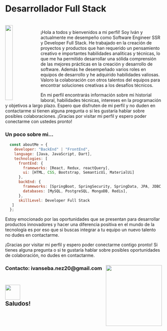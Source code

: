 <h1> Desarrollador Full Stack</h1>
  <dl>
  <br>
    <img 
      style='width: 22%; height: 15rem;' 
      src='https://i.pinimg.com/564x/9a/7f/ae/9a7fae3cbc419def1df1adf01eb553e3.jpg'
      align="left"
     />    
<p>¡Hola a todos y bienvenidos a mi perfil! Soy Iván y actualmente me desempeño como Software Engineer SSR y Developer Full Stack. He trabajado en la creación de proyectos y productos que han requerido un pensamiento creativo e importantes habilidades analíticas y técnicas, lo que me ha permitido desarrollar una sólida comprensión de las mejores prácticas en la creación y desarrollo de software. Además he desempeñado varios roles en equipos de desarrollo y he adquirido habilidades valiosas. Valoro la colaboración con otros talentos del equipos para encontrar soluciones creativas a los desafíos técnicos.
  
En mi perfil encontrarás información sobre mi historial laboral, habilidades técnicas, intereses en la programación y objetivos a largo plazo. Espero que disfruten de mi perfil y no duden en contactarme si tienen alguna pregunta o si les gustaría hablar sobre posibles colaboraciones. ¡Gracias por visitar mi perfil y espero poder conectarme con ustedes pronto!</em></p>

### Un poco sobre mi...  

```javascript
  const aboutMe = {
    developer: "BackEnd" | "FrontEnd",
    language: [Java, JavaScript, Dart],
    technologies: [
      frontEnd: {
        frameworks: [React, Redux, reactQuery],
        ui: [HTML, CSS, Bootstrap, SemanticUi, MaterialUi]
      },
      backEnd: {
        frameworks: [SpringBoot, SpringSecurity, SpringData, JPA, JDBC, Node, Express, Jest, Sequelize],
        databases: [MySQL, PostgreSQL, MongoDB, Redis],
      },
      skillLevel: Developer Full Stack
   ]
  };
```
Estoy emocionado por las oportunidades que se presentan para desarrollar productos innovadores y hacer una diferencia positiva en el mundo de la tecnología es por eso que si buscas integrar a tu equipo un nuevo talento no dudes en contactarme.


¡Gracias por visitar mi perfil y espero poder conectarme contigo pronto! Si tienes alguna pregunta o si te gustaría hablar sobre posibles oportunidades de colaboración, no dudes en contactarme.
    
<h3> Contacto: <strong>ivanseba.nez20@gmail.com 
  <img align='right'
       src="https://user-images.githubusercontent.com/85074756/140621760-a092acaa-bb99-41b2-bc4f-b2d30283fbf2.jpeg"
       width="180"
       height="195">
       <a href='https://www.linkedin.com/in/ivan-s-nu%C3%B1ez/' target= "_blank">
  <h3>
  <img style='width: 3rem; height: 3rem; margin-top: 1rem' 
       src="https://res.cloudinary.com/druj3xeao/image/upload/v1635266956/readme/linkedin-logo-png-1825_cjdift.png">   
</a>
<br>
Saludos!
